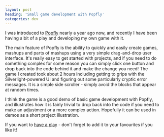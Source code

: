 ```yaml
---
layout: post
heading: 'Small game development with Popfly'
categories: dev
---
```


I was introduced to [Popfly](http://www.popfly.com) nearly a year ago now, and recently I have been having a bit of a play and developing my own game with it.

The main feature of Popfly is the ability to quickly and easily create games, mashups and parts of mashups using a very simple drag-and-drop user interface. It's really easy to get started with projects, and if you need to do something complex for some reason you can simply click one button and drop back into the code behind it and make the change you need! The game I created took about 2 hours including getting to grips with the Silverlight-powered UI and figuring out some particularly cryptic error messages. It is a simple side scroller - simply avoid the blocks that appear at random times.

I think the game is a good demo of basic game development with Popfly, and illustrates how it is fairly trivial to drop back into the code if you need to make an adjustment or a more complex action. Hopefully it can be used in demos as a short project illustration.

If you want to [have a play](http://www.popfly.com/users/386453/Blokz) - don't forget to add it to your favourites if you like it!
